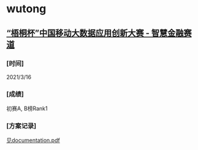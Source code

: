 # wutong
[“梧桐杯”中国移动大数据应用创新大赛 - 智慧金融赛道](https://js.dclab.run/v2/cmptDetail.html?id=463)
---
### [时间]
2021/3/16
### [成绩]
初赛A, B榜Rank1
### [方案记录]
[见documentation.pdf](https://github.com/qhykwsw/wutong/blob/master/documentation.pdf)
